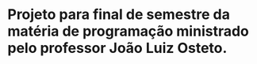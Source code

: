 # Projeto para final de semestre da matéria de programação ministrado pelo professor João Luiz Osteto.
